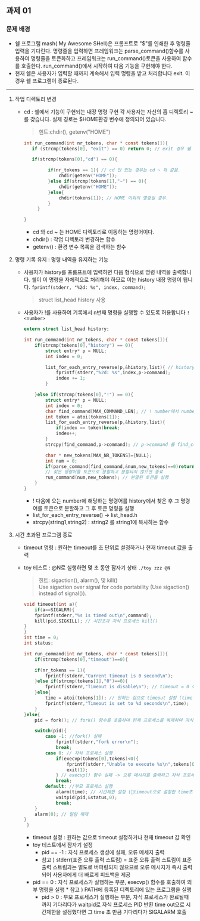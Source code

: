 과제 01
---
### 문제 배경
- 쉘 프로그램 mash( My Awesome SHell)은 프롬프트로 "$"를 인쇄한 후 명령줄 입력을 기다린다.
  명령줄을 입력하면 프레임워크는 parse_command()함수를 사용하여 명령줄을 토큰화하고 프레임워크는 run_command()토큰을 사용하여 함수를 호출한다. run_command()에서 시작하여 다음 기능을 구현해야 한다.
- 현재 쉘은 사용자가 입력할 때까지 계속해서 입력 명령을 받고 처리합니다 exit. 이 경우 쉘 프로그램이 종료된다.
---

       
1. 작업 디렉토리 변경
     - cd : 쉘에서 기능이 구현되는 내장 명령 구현
       각 사용자는 자신의 홈 디렉토리 ~를 갖습니다. 실제 경로는 $HOME환경 변수에 정의되어 있습니다.
       > 힌트:chdir(), getenv("HOME")

       ```c
       int run_command(int nr_tokens, char * const tokens[]){
          if (strcmp(tokens[0], "exit") == 0) return 0; // exit 경우 쉘 프로그램 종료.

          if(strcmp(tokens[0],"cd") == 0){

		        if(nr_tokens == 1){ // cd 만 있는 경우는 cd ~ 와 같음.
			        chdir(getenv("HOME"));
		        }else if(strcmp(tokens[1],"~") == 0){
			        chdir(getenv("HOME"));
		        }else{
			        chdir(tokens[1]); // HOME 이외의 명령일 경우.
		        }
	        }

       }
       ```
       * cd 와 cd ~ 는 HOME 디렉토리로 이동하는 명령어이다.
       * chdir() : 작업 디렉토리 변경하는 함수
       * getenv() : 환경 변수 목록을 검색하는 함수

     
        
2. 명령 기록 유지 : 명령 내역을 유지하는 기능
   - 사용자가 history를 프롬프트에 입력하면 다음 형식으로 명령 내역을 출력합니다. 쉘이 이 명령을 자체적으로 처리해야 하므로 이는 history 내장 명령이 됩니다.
     `fprintf(stderr, "%2d: %s", index, command);`
     > struct list_head history 사용
   - 사용자가 !를 사용하여 기록에서 n번째 명령을 실행할 수 있도록 허용합니다 `! <number>`

     	```c
      	extern struct list_head history;
     
      	int run_command(int nr_tokens, char * const tokens[]){
      		if(strcmp(tokens[0],"history") == 0){
		        struct entry* p = NULL;
		        int index = 0;

		        list_for_each_entry_reverse(p,&history,list){ // history를 역순으로 출력(예전명령을 순서대로)
			        fprintf(stderr,"%2d: %s",index,p->command);
			        index += 1;
		        }

	    	}else if(strcmp(tokens[0],"!") == 0){
		        struct entry* p = NULL;
		        int index = 0;
		        char find_command[MAX_COMMAND_LEN]; // ! number에서 number번째 명령어 저장
		        int token = atoi(tokens[1]);
		        list_for_each_entry_reverse(p,&history,list){
			        if(index == token)break;
			        index++;
		        }
		        strcpy(find_command,p->command); // p->command 를 find_command로 복사

		        char * new_tokens[MAX_NR_TOKENS]={NULL};
		        int num = 0;
		        if(parse_command(find_command,&num,new_tokens)==0)return -1;
      			// 찾은 명령어를 토큰으로 분할하고 분할되지 않으면 종료
		        run_command(num,new_tokens); // 분할된 토큰을 실행
           	}
       	}
     	```
     	* ! 다음에 오는 number에 해당하는 명령어를 history에서 찾은 후 그 명령어를 토큰으로 분할하고 그 후 토큰 명령을 실행
     	* list_for_each_entry_reverse() -> list_head.h
     	* strcpy(string1,string2) : string2 를 string1에 복사하는 함수
     	  

     
     
3. 시간 초과된 프로그램 종료
   - timeout 명령 : 원하는 timeout를 초 단위로 설정하거나 현재 timeout 값을 출력
   - toy 테스트 : @N로 실행하면 몇 초 동안 잠자기 상태 `./toy zzz @N`
     	> 힌트: sigaction(), alarm(), 및 kill()  
      	> Use sigaction over signal for code portability (Use sigaction() instead of signal()).

     	```c
     	void timeout(int a){
     		if(a==SIGALRM){
			fprintf(stderr,"%s is timed out\n",command);
			kill(pid,SIGKILL); // 시간초과 자식 프로세스 kill()
		}
     	}
     	int time = 0;
     	int status;

     	int run_command(int nr_tokens, char * const tokens[]){
     		if(strcmp(tokens[0],"timeout")==0){

			if(nr_tokens == 1){
				fprintf(stderr,"Current timeout is 0 second\n");
			}else if(strcmp(tokens[1],"0")==0){
				fprintf(stderr,"Timeout is disable\n"); // timeout = 0 이면 timeout 비활성화
			}else{
				time = atoi(tokens[1]); // 원하는 값으로 timeout 설정 (time 값 변경)
				fprintf(stderr,"Timeout is set to %d seconds\n",time);
			}
		}else{
			pid = fork(); // fork() 함수를 호출하여 현재 프로세스를 복제하여 자식 프로세스를 생성

			switch(pid){
				case -1: //fork() 실패
					fprintf(stderr,"fork error\n");
					break;
				case 0: // 자식 프로세스 실행
					if(execvp(tokens[0],tokens)<0){
						fprintf(stderr,"Unable to execute %s\n",tokens[0]);
						exit(1);
					} // execvp() 함수 실패 -> 오류 메시지를 출력하고 자식 프로세스를 종료
					break;
				default: //부모 프로세스 실행 
					alarm(time); // 시간제한 설정 (timeout으로 설정한 time초 후 signal 전송 -> SIGALARM 호출)
					waitpid(pid,&status,0);
					break;	
			}	
			alarm(0); // 알람 해제
		}
    	 }
   
     	```
      	* timeout 설정 : 원하는 값으로 timeout 설정하거나 현재 timeout 값 확인
     	* toy 테스트에서 잠자기 설정
     	 	* pid == -1 : 자식 프로세스 생성에 실패, 오류 메세지 출력
   			* 참고 ) stderr(표준 오류 출력 스트림)
   				= 표준 오류 출력 스트림이 표준 출력 스트림과는 별도로 버퍼링되지 않으므로 오류 메시지가 즉시 출력되어 사용자에게 더 빠르게 피드백을 제공
   		* pid == 0 : 자식 프로세스가 실행하는 부분, execvp() 함수를 호출하여 외부 명령을 실행
       			* 참고 ) PATH에 등록된 디렉토리에 있는 프로그램을 실행
       		* pid > 0 : 부모 프로세스가 실행하는 부분, 자식 프로세스가 완료될때 까지 기다리다가 waitpid로 자식 프로세스 PID 반환
         		time out으로 시간제한을 설정했다면 그 time 초 만큼 기다리다가 SIGALARM 호출
   






       
